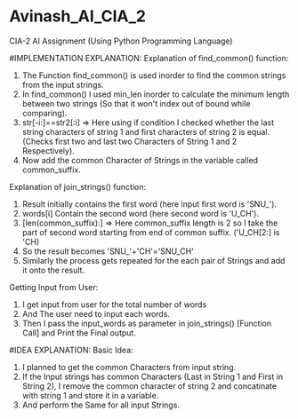 # Avinash_AI_CIA_2
CIA-2 AI Assignment (Using Python Programming Language)

#IMPLEMENTATION EXPLANATION:
Explanation of find_common() function:
1) The Function find_common() is used inorder to find the common strings from the input strings.
2) In find_common() I used min_len inorder to calculate the minimum length between two strings (So that it won't index out of bound while comparing).
3) str[-i:]==str2[:i] => Here using if condition I checked whether the last string characters of string 1 and first characters of string 2 is equal. (Checks first two and last two Characters of String 1 and 2 Respectively).
4) Now add the common Character of Strings in the variable called common_suffix.

Explanation of join_strings() function:
1) Result initially contains the first word (here input first word is 'SNU_').
2) words[i] Contain the second word (here second word is 'U_CH').
3) [len(common_suffix):] => Here common_suffix length is 2 so I take the part of second word starting from end of common suffix. ('U_CH[2:] is 'CH)
4) So the result becomes 'SNU_'+'CH'='SNU_CH'
5) Similarly the process gets repeated for the each pair of Strings and add it onto the result.

Getting Input from User:
1) I get input from user for the total number of words
2) And The user need to input each words.
3) Then I pass the input_words as parameter in join_strings() [Function Call] and Print the Final output.

#IDEA EXPLANATION:
Basic Idea:
1) I planned to get the common Characters from input string.
2) If the Input strings has common Characters (Last in String 1 and First in String 2), I remove the common character of string 2 and concatinate with string 1 and store it in a variable.
3) And perform the Same for all input Strings.

        
